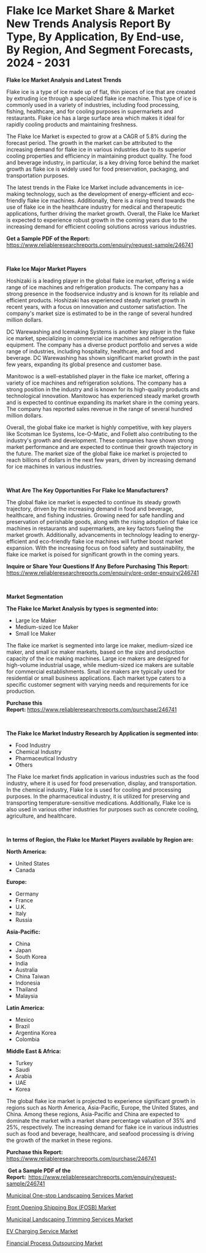 <p><h1>Flake Ice Market Share & Market New Trends Analysis Report By Type, By Application, By End-use, By Region, And Segment Forecasts, 2024 - 2031</h1></p><p><strong>Flake Ice Market Analysis and Latest Trends</strong></p>
<p><p>Flake ice is a type of ice made up of flat, thin pieces of ice that are created by extruding ice through a specialized flake ice machine. This type of ice is commonly used in a variety of industries, including food processing, fishing, healthcare, and for cooling purposes in supermarkets and restaurants. Flake ice has a large surface area which makes it ideal for rapidly cooling products and maintaining freshness.</p><p>The Flake Ice Market is expected to grow at a CAGR of 5.8% during the forecast period. The growth in the market can be attributed to the increasing demand for flake ice in various industries due to its superior cooling properties and efficiency in maintaining product quality. The food and beverage industry, in particular, is a key driving force behind the market growth as flake ice is widely used for food preservation, packaging, and transportation purposes.</p><p>The latest trends in the Flake Ice Market include advancements in ice-making technology, such as the development of energy-efficient and eco-friendly flake ice machines. Additionally, there is a rising trend towards the use of flake ice in the healthcare industry for medical and therapeutic applications, further driving the market growth. Overall, the Flake Ice Market is expected to experience robust growth in the coming years due to the increasing demand for efficient cooling solutions across various industries.</p></p>
<p><strong>Get a Sample PDF of the Report:&nbsp;</strong> <a href="https://www.reliableresearchreports.com/enquiry/request-sample/246741">https://www.reliableresearchreports.com/enquiry/request-sample/246741</a></p>
<p>&nbsp;</p>
<p><strong>Flake Ice Major Market Players</strong></p>
<p><p>Hoshizaki is a leading player in the global flake ice market, offering a wide range of ice machines and refrigeration products. The company has a strong presence in the foodservice industry and is known for its reliable and efficient products. Hoshizaki has experienced steady market growth in recent years, with a focus on innovation and customer satisfaction. The company's market size is estimated to be in the range of several hundred million dollars.</p><p>DC Warewashing and Icemaking Systems is another key player in the flake ice market, specializing in commercial ice machines and refrigeration equipment. The company has a diverse product portfolio and serves a wide range of industries, including hospitality, healthcare, and food and beverage. DC Warewashing has shown significant market growth in the past few years, expanding its global presence and customer base.</p><p>Manitowoc is a well-established player in the flake ice market, offering a variety of ice machines and refrigeration solutions. The company has a strong position in the industry and is known for its high-quality products and technological innovation. Manitowoc has experienced steady market growth and is expected to continue expanding its market share in the coming years. The company has reported sales revenue in the range of several hundred million dollars.</p><p>Overall, the global flake ice market is highly competitive, with key players like Scotsman Ice Systems, Ice-O-Matic, and Follett also contributing to the industry's growth and development. These companies have shown strong market performance and are expected to continue their growth trajectory in the future. The market size of the global flake ice market is projected to reach billions of dollars in the next few years, driven by increasing demand for ice machines in various industries.</p></p>
<p>&nbsp;</p>
<p><strong>What Are The Key Opportunities For Flake Ice Manufacturers?</strong></p>
<p><p>The global flake ice market is expected to continue its steady growth trajectory, driven by the increasing demand in food and beverage, healthcare, and fishing industries. Growing need for safe handling and preservation of perishable goods, along with the rising adoption of flake ice machines in restaurants and supermarkets, are key factors fueling the market growth. Additionally, advancements in technology leading to energy-efficient and eco-friendly flake ice machines will further boost market expansion. With the increasing focus on food safety and sustainability, the flake ice market is poised for significant growth in the coming years.</p></p>
<p><strong>Inquire or Share Your Questions If Any Before Purchasing This Report:</strong> <a href="https://www.reliableresearchreports.com/enquiry/pre-order-enquiry/246741">https://www.reliableresearchreports.com/enquiry/pre-order-enquiry/246741</a></p>
<p>&nbsp;</p>
<p><strong>Market Segmentation</strong></p>
<p><strong>The Flake Ice Market Analysis by types is segmented into:</strong></p>
<p><ul><li>Large Ice Maker</li><li>Medium-sized Ice Maker</li><li>Small Ice Maker</li></ul></p>
<p><p>The flake ice market is segmented into large ice maker, medium-sized ice maker, and small ice maker markets, based on the size and production capacity of the ice making machines. Large ice makers are designed for high-volume industrial usage, while medium-sized ice makers are suitable for commercial establishments. Small ice makers are typically used for residential or small business applications. Each market type caters to a specific customer segment with varying needs and requirements for ice production.</p></p>
<p><strong>Purchase this Report:&nbsp;</strong><a href="https://www.reliableresearchreports.com/purchase/246741">https://www.reliableresearchreports.com/purchase/246741</a></p>
<p>&nbsp;</p>
<p><strong>The Flake Ice Market Industry Research by Application is segmented into:</strong></p>
<p><ul><li>Food Industry</li><li>Chemical Industry</li><li>Pharmaceutical Industry</li><li>Others</li></ul></p>
<p><p>The Flake Ice market finds application in various industries such as the food industry, where it is used for food preservation, display, and transportation. In the chemical industry, Flake Ice is used for cooling and processing purposes. In the pharmaceutical industry, it is utilized for preserving and transporting temperature-sensitive medications. Additionally, Flake Ice is also used in various other industries for purposes such as concrete cooling, agriculture, and healthcare.</p></p>
<p>&nbsp;</p>
<p><strong>In terms of Region, the Flake Ice Market Players available by Region are:</strong></p>
<p>
    <p> <strong> North America: </strong>
        <ul>
            <li>United States</li>
            <li>Canada</li>
        </ul>
        </p> 
    <p> <strong> Europe: </strong>
        <ul>
            <li>Germany</li>
            <li>France</li>
            <li>U.K.</li>
            <li>Italy</li>
            <li>Russia</li>
        </ul>
        </p> 
    <p> <strong> Asia-Pacific: </strong>
        <ul>
            <li>China</li>
            <li>Japan</li>
            <li>South Korea</li>
            <li>India</li>
            <li>Australia</li>
            <li>China Taiwan</li>
            <li>Indonesia</li>
            <li>Thailand</li>
            <li>Malaysia</li>
        </ul>
        </p> 
    <p> <strong> Latin America: </strong>
        <ul>
            <li>Mexico</li>
            <li>Brazil</li>
            <li>Argentina Korea</li>
            <li>Colombia</li>
        </ul>
        </p> 
    <p> <strong> Middle East & Africa: </strong>
        <ul>
            <li>Turkey</li>
            <li>Saudi</li>
            <li>Arabia</li>
            <li>UAE</li>
            <li>Korea</li>
        </ul>
    </p>
    </p>
<p><p>The global flake ice market is projected to experience significant growth in regions such as North America, Asia-Pacific, Europe, the United States, and China. Among these regions, Asia-Pacific and China are expected to dominate the market with a market share percentage valuation of 35% and 25%, respectively. The increasing demand for flake ice in various industries such as food and beverage, healthcare, and seafood processing is driving the growth of the market in these regions.</p></p>
<p><strong>Purchase this Report: </strong><a href="https://www.reliableresearchreports.com/purchase/246741">https://www.reliableresearchreports.com/purchase/246741</a></p>
<p>&nbsp;<strong>Get a Sample PDF of the Report:&nbsp;&nbsp;</strong><a href="https://www.reliableresearchreports.com/enquiry/request-sample/246741">https://www.reliableresearchreports.com/enquiry/request-sample/246741</a></p>
<p><strong></strong></p>
<p><p><a href="https://valiant-lunge-8fe.notion.site/Municipal-One-stop-Landscaping-Services-Market-Research-Report-Provides-thorough-Industry-Overview--93126671d09844098be84740332c8ad5">Municipal One-stop Landscaping Services Market</a></p><p><a href="https://view.publitas.com/reportprime-1/front-opening-shipping-box-fosb-market-size-focuses-on-market-dynamics-in-depth-analysis-and-future-projections-of-its-market-forecasted-for-period-from-2024-to-2031/">Front Opening Shipping Box (FOSB) Market</a></p><p><a href="https://artistic-helicopter-ca9.notion.site/Municipal-Landscaping-Trimming-Services-Market-Research-Report-Unlocks-Analysis-on-the-Market-Financ-06614f3ee9094abca08003ec036eaafc">Municipal Landscaping Trimming Services Market</a></p><p><a href="https://github.com/zjyglelu/Market-Research-Report-List-1/blob/main/ev-charging-service-market.md">EV Charging Service Market</a></p><p><a href="https://github.com/mbisetmhermsr/Market-Research-Report-List-1/blob/main/financial-process-outsourcing-market.md">Financial Process Outsourcing Market</a></p></p>